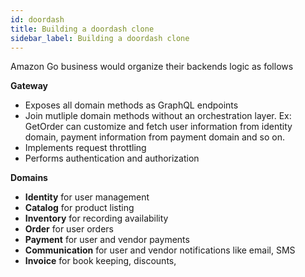 ```yaml
---
id: doordash
title: Building a doordash clone
sidebar_label: Building a doordash clone
---
```


Amazon Go business would organize their backends logic as follows

**Gateway**

+ Exposes all domain methods as GraphQL endpoints
+ Join mutliple domain methods without an orchestration layer. Ex: GetOrder can customize and fetch user information from identity domain, payment information from payment domain and so on.
+ Implements request throttling
+ Performs authentication and authorization

**Domains**

+ **Identity** for user management
+ **Catalog** for product listing
+ **Inventory** for recording availability
+ **Order** for user orders
+ **Payment** for user and vendor payments
+ **Communication** for user and vendor notifications like email, SMS
+ **Invoice** for book keeping, discounts,
